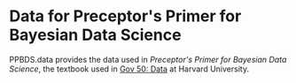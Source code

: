 # Data for Preceptor's Primer for Bayesian Data Science

PPBDS.data provides the data used in *Preceptor's Primer for Bayesian Data Science*, the textbook used in [Gov 50: Data](https://www.davidkane.info/files/gov_50_fall_2020.html) at Harvard University.
